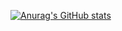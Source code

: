 [![Anurag's GitHub stats](https://github-readme-stats.vercel.app/api?username=itseg0)](https://github.com/itseg0/github-readme-stats)

